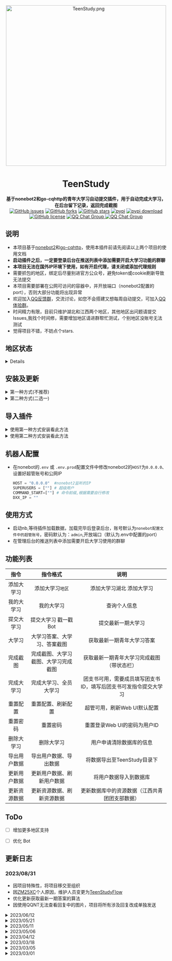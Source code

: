 <div align="center">
    <img src="https://img1.imgtp.com/2023/06/11/sG4KdlpL.png" alt="TeenStudy.png" border="0" width="500px" height="500px"/>
    <h1>TeenStudy</h1>
    <b>基于nonebot2和go-cqhttp的青年大学习自动提交插件，用于自动完成大学习，在后台留下记录，返回完成截图</b>
    <br/>
    <a href="https://github.com/YouthLearning/TeenStudy/issues"><img alt="GitHub issues" src="https://img.shields.io/github/issues/YouthLearning/TeenStudy?style=flat-square"></a>
    <a href="https://github.com/YouthLearning/TeenStudy/network"><img alt="GitHub forks" src="https://img.shields.io/github/forks/YouthLearning/TeenStudy?style=flat-square"></a>
    <a href="https://github.com/YouthLearning/TeenStudy/stargazers"><img alt="GitHub stars" src="https://img.shields.io/github/stars/YouthLearning/TeenStudy?style=flat-square"></a>
    <a href="https://pypi.python.org/pypi/TeenStudy"><img src="https://img.shields.io/pypi/v/TeenStudy?color=yellow" alt="pypi"></a>
  	<a href="https://pypi.python.org/pypi/TeenStudy">
    <img src="https://img.shields.io/pypi/dm/TeenStudy" alt="pypi download"></a>
	  <a href="https://github.com/YouthLearning/TeenStudy/blob/main/LICENSE"><img alt="GitHub license" src="https://img.shields.io/github/license/YouthLearning/TeenStudy?style=flat-square"></a>
    <a href="https://jq.qq.com/?_wv=1027&k=NGFEwXyS">
    <img src="https://img.shields.io/badge/QQ反馈群-511173803-orange?style=flat-square" alt="QQ Chat Group">
  </a>
	<a href="http://qm.qq.com/cgi-bin/qm/qr?_wv=1027&k=2PQucjirnkHyPjoS1Pkr-ai2aPGToBKm">
    <img src="https://img.shields.io/badge/QQ体验群-821280615-orange?style=flat-square" alt="QQ Chat Group">
  </a>
  </div>

## 说明

- 本项目基于[nonebot2](https://github.com/nonebot/nonebot2)和[go-cqhttp](https://github.com/Mrs4s/go-cqhttp)，使用本插件前请先阅读以上两个项目的使用文档
-  **启动插件之后，一定要登录后台在推送列表中添加需要开启大学习功能的群聊**
-  **本项目无法在国外IP环境下使用，如有开启代理，请关闭或添加代理规则**
- 需要抓包的地区，绑定后尽量别进官方公众号，避免token或cookie刷新导致无法提交
- 本项目需要部署在公网可访问的容器中，并开放端口（nonebot2配置的port），否则大部分功能将出现异常
- 欢迎加入[QQ反馈群](https://jq.qq.com/?_wv=1027&k=NGFEwXyS)，交流讨论，如您不会搭建又想每周自动提交，可加入[QQ体验群](http://qm.qq.com/cgi-bin/qm/qr?_wv=1027&k=2PQucjirnkHyPjoS1Pkr-ai2aPGToBKm)。
- 时间精力有限，目前只维护湖北和江西两个地区，其他地区出问题请提交Issues,我找个时间修，需要增加地区请进群帮忙测试，个别地区没账号无法测试
- 觉得项目不错，不妨点个stars.

## 地区状态

<details>

|  共青团名称  | 开发状态 |             备注             |
| :----------: | :------: | :--------------------------: |
|   青春湖北   |   支持   |           无需抓包           |
|  江西共青团  |   支持   |           无需抓包           |
|  安徽共青团  |   支持   |           无需抓包           |
|  广东共青团  |   支持   |           无需抓包           |
|   青春北京   |   支持   |           无需抓包           |
|   青春上海   |   支持   |         微信扫码绑定         |
|   青春浙江   |   支持   |         微信扫码绑定         |
|   津彩青春   |   支持   |         需要自行抓包         |
|   青春山东   |   支持   |         需要自行抓包         |
|  重庆共青团  |   支持   |         需要自行抓包         |
|   吉青飞扬   |   支持   |         需要自行抓包         |
|  天府新青年  |   支持   | 不进入公众号token时效大于1周 |
|  河南共青团  |  不支持  |      cookie时效小于1周       |
|  江苏共青团  |  不支持  |      cookie失效小于1周       |
| 黑龙江共青团 |  不支持  |      cookie失效小于1周       |
|  广西青年圈  |  待开发  |                              |
|   青春湖南   |  待开发  |                              |
|   甘肃青年   |  待开发  |                              |
|   山西青年   |  待开发  |                              |
|  河北共青团  |  待开发  |                              |
|  福建共青团  |  待开发  |                              |
|  内蒙古青年  |  待开发  |                              |
|  云南共青团  |  待开发  |                              |
|   三秦青年   |  待开发  |                              |
|  海南共青团  |  待开发  |                              |
|   青春黔言   |  待开发  |                              |
|   青春柳州   |  待开发  |                              |
|  辽宁共青团  |  待开发  |                              |
|  宁夏共青团  |  待开发  |                              |
|  新疆共青团  |  待开发  |                              |
|  西藏共青团  |  待开发  |                              |
</details>


##  安装及更新

<details>
<summary>第一种方式(不推荐)</summary>

- 使用`git clone https://github.com/YouthLearning/TeenStudy.git`指令克隆本仓库或下载压缩包文件

</details>

<details>
<summary>第二种方式(二选一)</summary>

- 使用`pip install TeenStudy`来进行安装,使用`pip install TeenStudy -U`进行更新
- 使用`nb plugin install TeenStudy`来进行安装,使用`nb plugin install TeenStudy -U`进行更新

</details>


## 导入插件

<details>
<summary>使用第一种方式安装看此方法</summary>

- 将`TeenStudy`放在nb的`plugins`目录下，运行nb机器人即可

- 文件结构如下

    ```py
    📦 AweSome-Bot
    ├── 📂 awesome_bot
    │   └── 📂 plugins
    |       └── 📂 TeenStudy
    |           └── 📜 __init__.py
    ├── 📜 .env.prod
    ├── 📜 .gitignore
    ├── 📜 pyproject.toml
    └── 📜 README.md
    ```

    

</details>

<details>
<summary>使用第二种方式安装看此方法</summary>

- 在`pyproject.toml`里的`[tool.nonebot]`中添加`plugins = ["TeenStudy"]`

</details>

## 机器人配置

- 在nonebot的`.env` 或 `.env.prod`配置文件中修改nonebot2的`HOST`为`0.0.0.0`、设置好超管账号和公网IP

  ```py
  HOST = "0.0.0.0"  #nonebot2监听的IP
  SUPERUSERS = [""] # 超级用户
  COMMAND_START=[""] # 命令前缀,根据需要自行修改
  DXX_IP = ""
  ```

## 使用方式

- 启动nb,等待插件加载数据，加载完毕后登录后台，账号默认为`nonebot配置文件中的超管账号`，密码默认为：`admin`,开放端口（默认为.env中配置的port）
- 在管理后台的推送列表中添加需要开启大学习使用的群聊

## 功能列表
|     指令     |               指令格式               |                               说明                               |
| :----------: | :----------------------------------: | :--------------------------------------------------------------: |
|  添加大学习  |           添加大学习`地区`           |                    添加大学习湖北 添加大学习                     |
|  我的大学习  |              我的大学习              |                           查询个人信息                           |
|  提交大学习  |         提交大学习 戳一戳Bot         |                        提交最新一期大学习                        |
|    大学习    |     大学习答案、大学习、答案截图     |                    获取最新一期青年大学习答案                    |
|   完成截图   | 完成截图、大学习截图、大学习完成截图 |            获取最新一期青年大学习完成截图（带状态栏）            |
|  完成大学习  |        完成大学习、全员大学习        | 团支书可用，需要成员填写团支书ID，填写后团支书可发指令提交大学习 |
|   重置配置   |          重置配置、刷新配置          |                   超管可用，刷新Web UI默认配置                   |
|   重置密码   |               重置密码               |                   重置登录Web UI的密码为用户ID                   |
|  删除大学习  |              删除大学习              |                     用户申请清除数据库的信息                     |
| 导出用户数据 |        导出用户数据、导出数据        |                   将数据导出至TeenStudy目录下                    |
| 更新用户数据 |      更新用户数据、刷新用户数据      |                      将用户数据导入到数据库                      |
| 更新资源数据 |      更新资源数据、刷新资源数据      |          更新数据库中的资源数据（江西共青团团支部数据）          |


## ToDo


- [ ] 增加更多地区支持
- [ ] 优化 Bot


## 更新日志

### 2023/08/31

- 因项目特殊性，将项目移交至组织
- 因[ZM25XC](https://github.com/ZM25XC)个人原因，维护人员变更为[TeenStudyFlow](https://github.com/TeenStudyFlow)
- 优化更新获取最新一期答案的算法
- 因使用QQNT无法查看回复中的图片，项目将所有涉及回复改成单独发送


<details>
<summary>2023/06/12</summary>

- 适配北京地区，无需抓包
- 增加天津地区，需要自行抓包
- 因江苏和黑龙江地区Cookie时效小于1周，移除江苏和黑龙江地区
- Web UI添加日志和主动退出功能
- 更新江西地区拉取团支部数据方式，移除缓存团支部数据，包体积减小50%
- 修复大学习公网检测失败问题
- 更新Nonebot2强制meta字段
- 同步UI依赖AMIS版本到最新版本
- 开放体验群，不会搭建又想使用的可加[QQ体验群](http://qm.qq.com/cgi-bin/qm/qr?_wv=1027&k=2PQucjirnkHyPjoS1Pkr-ai2aPGToBKm)
  
</details>

<details>

<summary>2023/05/21</summary>

- 增加黑龙江地区，需要自行抓包，该地区上线测试中，请积极提issue反馈
- 下版本为大版本更新，将添加新功能，优化功能，请积极提issue反馈或加交流群反馈


</details>


<details>
<summary>2023/05/11</summary> 

- 增加广东地区，无需抓包[#13](https://github.com/YouthLearning/TeenStudy/issues/13)，感谢[@neal240](https://github.com/neal240)提供账号测试

</details>

<details>
<summary>2023/05/06</summary> 

- 增加吉林地区，需要自行抓包
- 修复超管更改登录密码后用原密码能继续登录问题
- 添加二维码转链接开关，需要自行在后台配置页面打开
- 调整部分依赖

</details>

<details>
<summary> 2023/04/12</summary> 

- 因河南地区cookie时效小于1周，移除河南地区
- 添加`删除大学习`功能，用户可自行删除数据
- 添加`导出用户数据`功能
- 添加`更新用户数据`功能
- 添加`更新资源数据`功能，江西地区更新后请使用下此功能刷新团支部数据
- 添加戳一戳提交大学习开关，默认开启，请在Web UI后台配置页面进行修改
- 添加大学习提醒开关，默认开启，支持修改时间，请在Web UI后台配置页面进行修改
- 添加自动提交大学习开关，默认开启，支持修改时间，请在Web UI后台进行修改
- 调整安徽地区添加方式[#9](https://github.com/YouthLearning/TeenStudy/issues/9)，无需抓包，感谢[@yhzcake](https://github.com/yhzcake)测试提供方法
- 修复Web UI 首页公网IP显示异常
- 修复浙江地区用户重复显示
- 更新江西共青团团支部数据
  
</details>


<details>
<summary>2023/03/18</summary>

- 适配河南地区，需要自行抓包
- 适配四川地区，需要自行抓包
- 适配山东地区，需要自行抓包
- 适配重庆地区，需要自行抓包
- 添加自动获取公网IP功能，别再问如何配置公网IP啦
- 添加重置密码功能，指令`重置密码`
- 添加重置配置功能，指令`重置配置`，`刷新配置`
- 添加完成大学习功能，团支书可一次性提交全班的大学习，指令`完成大学习`，`全员大学习`
- 管理后台开放添加用户权限（浙江，上海地区无法添加）
- 优化用户信息页
- 优化登录界面提示
- 将添加链接，登录链接转化成二维码，减少公网IP暴露，没啥用，样式好看一些
- 修复Ubuntu系统导入资源失败BUG
  
</details>

<details>

<summary>2023/03/05</summary>

- 适配浙江地区，使用微信扫码进行绑定
- 适配上海地区，使用微信扫码进行绑定
- 适配江苏地区，需要自行抓包
- 适配安徽地区，需要自行抓包

</details>

<details>
<summary>2023/03/01</summary>

- 将代码上传至pypi，可使用`pip install TeenStudy`指令安装本插件
- 上传基础代码
- 适配湖北地区，无需抓包，安装即用
- 适配江西地区，无需抓包，安装即用

</details>
